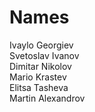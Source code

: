 # Names
Ivaylo Georgiev <br />
Svetoslav Ivanov <br />
Dimitar Nikolov <br />
Mario Krastev <br />
Elitsa Tasheva <br />
Martin Alexandrov <br />
